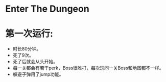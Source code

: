 # Enter The Dungeon
# 第一次运行:
  * 时长80分钟。
  * 死了9次。
  * 死了后就会从头开始。
  * 每一关都会有若干perk，Boss很难打，每次玩同一关Boss和地图都不一样。
  * 躲避子弹用了jump功能。